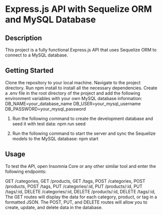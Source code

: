 # Express.js API with Sequelize ORM and MySQL Database

## Description
This project is a fully functional Express.js API that uses Sequelize ORM to connect to a MySQL database. 

## Getting Started
Clone the repository to your local machine.
Navigate to the project directory.
Run npm install to install all the necessary dependencies.
Create a .env file in the root directory of the project and add the following environment variables with your own MySQL database information:
DB_NAME=your_database_name
DB_USER=your_mysql_username
DB_PASSWORD=your_mysql_password

1. Run the following command to create the development database and seed it with test data:
npm run seed

2. Run the following command to start the server and sync the Sequelize models to the MySQL database:
npm start

## Usage
To test the API, open Insomnia Core or any other similar tool and enter the following endpoints:

GET /categories,
GET /products,
GET /tags,
POST /categories,
POST /products,
POST /tags,
PUT /categories/:id,
PUT /products/:id,
PUT /tags/:id,
DELETE /categories/:id,
DELETE /products/:id,
DELETE /tags/:id,
The GET routes will display the data for each category, product, or tag in a formatted JSON. The POST, PUT, and DELETE routes will allow you to create, update, and delete data in the database.